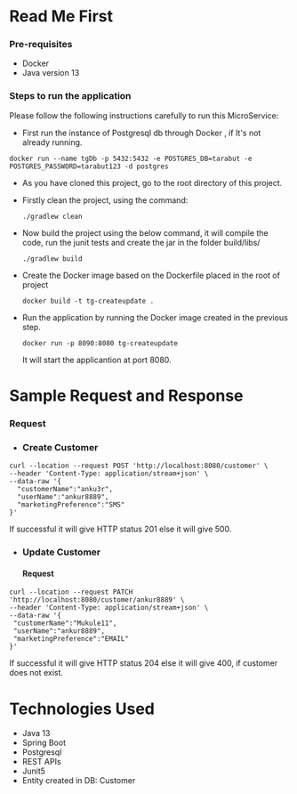 # Read Me First

### Pre-requisites

* Docker
* Java version 13

### Steps to run the application
Please follow the following instructions carefully to run this MicroService:
* First run the instance of Postgresql db through Docker , if It's not already running.
````
docker run --name tgDb -p 5432:5432 -e POSTGRES_DB=tarabut -e POSTGRES_PASSWORD=tarabut123 -d postgres
````
* As you have cloned this project, go to the root directory of this project.
* Firstly clean the project, using the command:
   ````
  ./gradlew clean
  ````
* Now build the project using the below command, it will compile the code, run the junit tests and  create the jar in the folder build/libs/
  ````
  ./gradlew build
  ````
  
* Create the Docker image based on the Dockerfile placed in the root of project
  ````
  docker build -t tg-createupdate .
  ````
* Run the application by running the Docker image created in the previous step.
  ````
  docker run -p 8090:8080 tg-createupdate
  ````
  It will start the applicantion at port 8080. 

# Sample Request and Response

### Request
* ### Create Customer
````
curl --location --request POST 'http://localhost:8080/customer' \
--header 'Content-Type: application/stream+json' \
--data-raw '{ 
  "customerName":"anku3r",
  "userName":"ankur8889",
  "marketingPreference":"SMS"
}'
````
If successful it will give HTTP status 201 else it will give 500.

* ### Update Customer
  #### Request
 ````
 curl --location --request PATCH 'http://localhost:8080/customer/ankur8889' \
--header 'Content-Type: application/stream+json' \
--data-raw '{ 
  "customerName":"Mukule11",
  "userName":"ankur8889",
  "marketingPreference":"EMAIL"
}'
````
If successful it will give HTTP status 204 else it will give 400, if customer does not exist.


# Technologies Used
* Java 13
* Spring Boot
* Postgresql
* REST APIs
* Junit5
* Entity created in DB:  Customer
